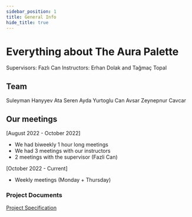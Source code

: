```yaml
---
sidebar_position: 1
title: General Info
hide_title: true
---
```


# Everything about The Aura Palette
Supervisors: Fazlı Can
Instructors: Erhan Dolak and Tağmaç Topal

## Team
Suleyman Hanyyev
Ata Seren
Ayda Yurtoglu
Can Avsar
Zeynepnur Cavcar

## Our meetings
[August 2022 - October 2022]
- We had biweekly 1 hour long meetings 
- We had 3 meetings with our instructors
- 2 meetings with the supervisor (Fazli Can)

[October 2022 - Current]
- Weekly meetings (Monday + Thursday)


### Project Documents
[Project Specification](https://github.com/CS491SeniorProjex/project_documents/blob/main/T2313_Project_Specification_Document.pdf)


